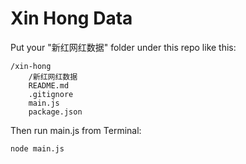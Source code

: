 # Xin Hong Data


Put your "新红网红数据" folder under this repo like this:

    /xin-hong
        /新红网红数据
        README.md
        .gitignore
        main.js
        package.json

Then run main.js from Terminal:

    node main.js


